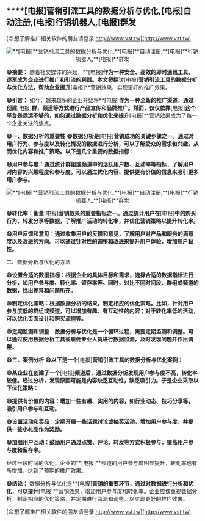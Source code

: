 ## ****[电报]**营销引流工具的数据分析与优化,**[电报]**自动注册,**[电报]**行销机器人,**[电报]**群发**

[😍想了解推广相关软件的朋友请登录 http://www.vst.tw](http://www.vst.tw)

 <center><img src="https://vst.tw/MP4/tuiguang/png/7.png" alt="**[电报]**营销引流工具的数据分析与优化,**[电报]**自动注册,**[电报]**行销机器人,**[电报]**群发"></center>

**😄摘要：**
随着社交媒体的兴起，**[电报]**作为一种安全、高效的即时通讯工具，逐渐成为企业进行推广和引流的利器。本文将探讨**[电报]**营销引流工具的数据分析与优化方法，帮助企业提升**[电报]**营销效果，实现更好的推广效果。

**😄引言：**
如今，越来越多的企业开始将**[电报]**作为一种全新的推广渠道，通过创建**[电报]**群、频道等方式进行产品宣传和品牌推广。然而，仅仅依靠**[电报]**这个平台是远远不够的，如何通过数据分析和优化来提升**[电报]**营销效果成为了每一个企业关注的焦点。

**😄一、数据分析的重要性**
**😄数据分析是**[电报]**营销成功的关键步骤之一。通过对用户行为、参与度以及转化情况的数据进行分析，可以了解受众的需求和兴趣，从而优化内容和推广策略。以下是几个重要的数据指标：**

**😄用户参与度：通过统计群组或频道中的活跃用户数、互动率等指标，了解用户对内容的兴趣程度和参与度。可以通过优化内容、提供更有价值的信息来吸引更多用户参与。**

 <center><img src="https://vst.tw/MP4/tuiguang/png/2.png" alt="**[电报]**营销引流工具的数据分析与优化,**[电报]**自动注册,**[电报]**行销机器人,**[电报]**群发"></center>

**😄转化率：衡量**[电报]**营销效果的重要指标之一。通过统计用户在**[电报]**中的购买行为、转发分享等数据，了解推广活动的转化率，并优化营销策略以提升转化率。**

**😄用户反馈和意见：通过收集用户的反馈和意见，了解用户对产品和服务的满意度以及改进的方向。可以通过针对性的调整和改进来提升用户体验，增加用户黏性。**

二、数据分析与优化的方法

**😄设置合适的数据指标：根据企业的具体目标和需求，选择合适的数据指标进行分析，如用户参与度、转化率、留存率等。同时，对比不同时间段、群组或频道的数据，找出差异和问题所在。**

**😄制定优化策略：根据数据分析的结果，制定相应的优化策略。比如，针对用户参与度低的群组或频道，可以增加有趣、有互动性的内容；对于转化率低的活动，可以优化页面设计和购买流程等。**

**😄定期监测和调整：数据分析与优化是一个循环过程，需要定期监测和调整。可以通过使用数据分析工具或雇佣专业人员进行数据监测，及时发现问题并作出调整。**

**😄三、案例分析**
**😄以下是一个**[电报]**营销引流工具的数据分析与优化案例：**

**😄某企业在创建了一个**[电报]**频道后，通过数据分析发现用户参与度不高，转化率较低。经过分析，发现原因可能是内容缺乏互动性，缺乏吸引力。于是企业采取以下优化策略：**

**😄提供有价值的内容：增加一些有趣、实用的内容，如行业动态、技巧分享等，吸引用户参与和互动。**

**😄设置活动和奖品：定期开展一些话题讨论或抽奖活动，增加用户参与度，并提供一些小礼品作为奖励。**

**😄加强用户互动：鼓励用户通过点赞、评论、转发等方式积极参与，提高用户参与度和留存率。**

经过一段时间的优化，企业的**[电报]**频道的用户参与度明显提升，转化率也有所增加，达到了预期的推广效果。

**😄结论：**
数据分析与优化是**[电报]**营销的重要环节，通过对数据进行分析和优化，可以提升**[电报]**营销效果，增加用户参与度和转化率。企业应该重视数据分析，制定相应的优化策略，并定期进行监测和调整，以实现更好的推广效果。

[😍想了解推广相关软件的朋友请登录 http://www.vst.tw](http://www.vst.tw)



